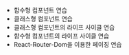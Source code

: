 - 함수형 컴포넌트 연습
- 클래스형 컴포넌트 연습
- 클래스형 컴포넌트의 라이프 사이클 연습
- 함수형 컴포넌트의 라이프 사이클 연습
- React-Router-Dom을 이용한 페이징 연습
